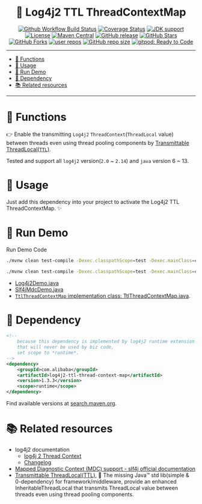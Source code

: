 # <div align="center">🌳 Log4j2 TTL ThreadContextMap</div>

<p align="center">
<a href="https://github.com/oldratlee/log4j2-ttl-thread-context-map/actions/workflows/ci.yaml"><img src="https://img.shields.io/github/workflow/status/oldratlee/log4j2-ttl-thread-context-map/CI/master?logo=github&logoColor=white" alt="Github Workflow Build Status"></a>
<a href="https://codecov.io/gh/oldratlee/log4j2-ttl-thread-context-map/branch/master"><img src="https://img.shields.io/codecov/c/github/oldratlee/log4j2-ttl-thread-context-map/master?logo=codecov&logoColor=white" alt="Coverage Status"></a>
<a href="https://openjdk.java.net/"><img src="https://img.shields.io/badge/Java-6+-green?logo=openjdk&logoColor=white" alt="JDK support"></a>
<a href="https://www.apache.org/licenses/LICENSE-2.0.html"><img src="https://img.shields.io/github/license/oldratlee/log4j2-ttl-thread-context-map?color=4D7A97&logo=apache" alt="License"></a>
<a href="https://search.maven.org/artifact/com.alibaba/log4j2-ttl-thread-context-map"><img src="https://img.shields.io/maven-central/v/com.alibaba/log4j2-ttl-thread-context-map?color=2d545e&logo=apache-maven&logoColor=white" alt="Maven Central"></a>
<a href="https://github.com/oldratlee/log4j2-ttl-thread-context-map/releases"><img src="https://img.shields.io/github/release/oldratlee/log4j2-ttl-thread-context-map" alt="GitHub release"></a>
<a href="https://github.com/oldratlee/log4j2-ttl-thread-context-map/stargazers"><img src="https://img.shields.io/github/stars/oldratlee/log4j2-ttl-thread-context-map" alt="GitHub Stars"></a>
<a href="https://github.com/oldratlee/log4j2-ttl-thread-context-map/fork"><img src="https://img.shields.io/github/forks/oldratlee/log4j2-ttl-thread-context-map" alt="GitHub Forks"></a>
<a href="https://github.com/oldratlee/log4j2-ttl-thread-context-map/network/dependents"><img src="https://badgen.net/github/dependents-repo/oldratlee/log4j2-ttl-thread-context-map?label=user%20repos" alt="user repos"></a>
<a href="https://github.com/oldratlee/log4j2-ttl-thread-context-map"><img src="https://img.shields.io/github/repo-size/oldratlee/log4j2-ttl-thread-context-map" alt="GitHub repo size"></a>
<a href="https://gitpod.io/#https://github.com/oldratlee/log4j2-ttl-thread-context-map"><img src="https://img.shields.io/badge/Gitpod-ready--to--code-green?label=gitpod&logo=gitpod&logoColor=white" alt="gitpod: Ready to Code"></a>
</p>

--------------------------

<!-- START doctoc generated TOC please keep comment here to allow auto update -->
<!-- DON'T EDIT THIS SECTION, INSTEAD RE-RUN doctoc TO UPDATE -->


- [🔧 Functions](#-functions)
- [👥 Usage](#-usage)
- [🏃 Run Demo](#-run-demo)
- [🍪 Dependency](#-dependency)
- [📚 Related resources](#-related-resources)

<!-- END doctoc generated TOC please keep comment here to allow auto update -->

--------------------------

# 🔧 Functions

👉 Enable the transmitting `Log4j2` `ThreadContext`(`ThreadLocal` value) between threads even using thread pooling components by [Transmittable ThreadLocal(`TTL`)](https://github.com/alibaba/transmittable-thread-local).

Tested and support all `log4j2` version(`2.0` ~ `2.14`) and `java` version 6 ~ 13.

# 👥 Usage

Just add this dependency into your project to activate the Log4j2 TTL ThreadContextMap. ✨

# 🏃 Run Demo

Run Demo Code

```bash
./mvnw clean test-compile -Dexec.classpathScope=test -Dexec.mainClass=com.alibaba.ttl.log4j2.Log4j2Demo exec:java

./mvnw clean test-compile -Dexec.classpathScope=test -Dexec.mainClass=com.alibaba.ttl.log4j2.Slf4jMdcDemo exec:java
```

- [Log4j2Demo.java](src/test/java/com/alibaba/ttl/log4j2/Log4j2Demo.java)
- [Slf4jMdcDemo.java](src/test/java/com/alibaba/ttl/log4j2/Slf4jMdcDemo.java)
- [`TtlThreadContextMap` implementation class: TtlThreadContextMap.java](src/main/java/com/alibaba/ttl/log4j2/TtlThreadContextMap.java).

# 🍪 Dependency

```xml
<!--
    because this dependency is implemented by log4j2 runtime extension
    that will never be used by biz code,
    set scope to *runtime*.
-->
<dependency>
    <groupId>com.alibaba</groupId>
    <artifactId>log4j2-ttl-thread-context-map</artifactId>
    <version>1.3.3</version>
    <scope>runtime</scope>
</dependency>
```

Find available versions at [search.maven.org](http://search.maven.org/#search%7Cgav%7C1%7Cg%3A%22com.alibaba%22%20AND%20a%3A%22log4j2-ttl-thread-context-map%22).

# 📚 Related resources

- log4j2 documentation
    - [log4j 2 Thread Context](https://logging.apache.org/log4j/2.x/manual/thread-context.html)
    - [Changelog](https://logging.apache.org/log4j/2.x/changelog.html)
- [Mapped Diagnostic Context (MDC) support - slf4j official documentation](https://www.slf4j.org/manual.html#mdc)
- [Transmittable ThreadLocal(TTL)](https://github.com/alibaba/transmittable-thread-local), 📌 The missing Java™ std lib(simple & 0-dependency) for framework/middleware, provide an enhanced InheritableThreadLocal that transmits ThreadLocal value between threads even using thread pooling components.
